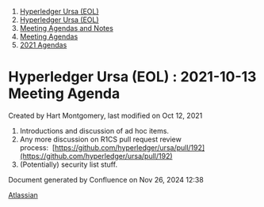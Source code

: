 1. [Hyperledger Ursa (EOL)](index.html)
2. [Hyperledger Ursa (EOL)](19595269.html)
3. [Meeting Agendas and Notes](Meeting-Agendas-and-Notes_19603313.html)
4. [Meeting Agendas](Meeting-Agendas_19603319.html)
5. [2021 Agendas](2021-Agendas_19612025.html)

# Hyperledger Ursa (EOL) : 2021-10-13 Meeting Agenda

Created by Hart Montgomery, last modified on Oct 12, 2021

1. Introductions and discussion of ad hoc items.
2. Any more discussion on R1CS pull request review process:  [https://github.com/hyperledger/ursa/pull/192](https://github.com/hyperledger/ursa/pull/192)
3. (Potentially) security list stuff.

Document generated by Confluence on Nov 26, 2024 12:38

[Atlassian](http://www.atlassian.com/)
